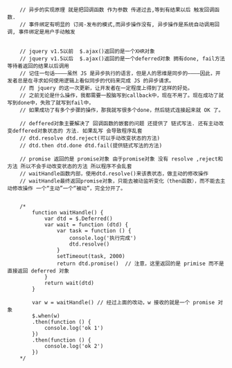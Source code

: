         // 异步的实现原理 就是把回调函数 作为参数 传递过去,等到有结果以后 触发回调函数.
        // 事件绑定有明显的 订阅-发布的模式,而异步操作没有, 异步操作是系统自动调用回调, 事件绑定是用户手动触发
        

        // jquery v1.5以前  $.ajax()返回的是一个XHR对象
        // jquery v1.5以后  $.ajax()返回的是一个deferred对象 拥有done, fail方法 等待着返回的结果以后调用
        // 记住一句话————虽然 JS 是异步执行的语言，但是人的思维是同步的————因此，开发者总是在寻求如何使用逻辑上看似同步的代码来完成 JS 的异步请求。
        // 而 jquery 的这一次更新，让开发者在一定程度上得到了这样的好处。
        // 之前无论是什么操作，我都需要一股脑写到callback中，现在不用了。现在成功了就写到done中，失败了就写到fail中，
        // 如果成功了有多个步骤的操作，那我就写很多个done，然后链式连接起来就 OK 了。

        // deffered对象主要解决了 回调函数的嵌套的问题 还提供了 链式写法. 还有主动改变deffered对象状态的 方法. 如果乱写 会导致程序乱套
        // dtd.resolve dtd.reject(可以手动改变状态的方法)
        // dtd.then dtd.done dtd.fail(提供链式写法的方法)

        // promise 返回的是 promise对象 由于promise对象 没有 resolve ,reject和方法 所以不会手动改变状态的方法 所以程序不会乱套
        // waitHandle函数内部，使用dtd.resolve()来该表状态，做主动的修改操作
        // waitHandle最终返回promise对象，只能去被动监听变化（then函数），而不能去主动修改操作 一个“主动”一个“被动”，完全分开了。


        /*
            function waitHandle() {
                var dtd = $.Deferred()
                var wait = function (dtd) {
                    var task = function () {
                        console.log('执行完成')
                        dtd.resolve()
                    }
                    setTimeout(task, 2000)
                    return dtd.promise()  // 注意，这里返回的是 primise 而不是直接返回 deferred 对象
                }
                return wait(dtd)
            }

            var w = waitHandle() // 经过上面的改动，w 接收的就是一个 promise 对象
            $.when(w)
            .then(function () {
                console.log('ok 1')
            })
            .then(function () {
                console.log('ok 2')
            })
        */